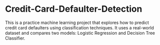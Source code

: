 # Credit-Card-Defaulter-Detection
This is a practice machine learning project that explores how to predict credit card defaulters using classification techniques. It uses a real-world dataset and compares two models: Logistic Regression and Decision Tree Classifier.
